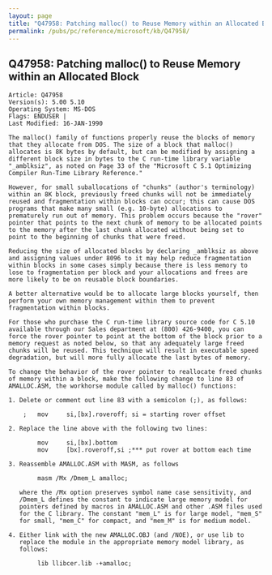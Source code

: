 ```yaml
---
layout: page
title: "Q47958: Patching malloc() to Reuse Memory within an Allocated Block"
permalink: /pubs/pc/reference/microsoft/kb/Q47958/
---
```


## Q47958: Patching malloc() to Reuse Memory within an Allocated Block

	Article: Q47958
	Version(s): 5.00 5.10
	Operating System: MS-DOS
	Flags: ENDUSER |
	Last Modified: 16-JAN-1990
	
	The malloc() family of functions properly reuse the blocks of memory
	that they allocate from DOS. The size of a block that malloc()
	allocates is 8K bytes by default, but can be modified by assigning a
	different block size in bytes to the C run-time library variable
	"_amblksiz", as noted on Page 33 of the "Microsoft C 5.1 Optimizing
	Compiler Run-Time Library Reference."
	
	However, for small suballocations of "chunks" (author's terminology)
	within an 8K block, previously freed chunks will not be immediately
	reused and fragmentation within blocks can occur; this can cause DOS
	programs that make many small (e.g. 10-byte) allocations to
	prematurely run out of memory. This problem occurs because the "rover"
	pointer that points to the next chunk of memory to be allocated points
	to the memory after the last chunk allocated without being set to
	point to the beginning of chunks that were freed.
	
	Reducing the size of allocated blocks by declaring _amblksiz as above
	and assigning values under 8096 to it may help reduce fragmentation
	within blocks in some cases simply because there is less memory to
	lose to fragmentation per block and your allocations and frees are
	more likely to be on reusable block boundaries.
	
	A better alternative would be to allocate large blocks yourself, then
	perform your own memory management within them to prevent
	fragmentation within blocks.
	
	For those who purchase the C run-time library source code for C 5.10
	available through our Sales department at (800) 426-9400, you can
	force the rover pointer to point at the bottom of the block prior to a
	memory request as noted below, so that any adequately large freed
	chunks will be reused. This technique will result in executable speed
	degradation, but will more fully allocate the last bytes of memory.
	
	To change the behavior of the rover pointer to reallocate freed chunks
	of memory within a block, make the following change to line 83 of
	AMALLOC.ASM, the workhorse module called by malloc() functions:
	
	1. Delete or comment out line 83 with a semicolon (;), as follows:
	
	    ;   mov     si,[bx].roveroff; si = starting rover offset
	
	2. Replace the line above with the following two lines:
	
	        mov     si,[bx].bottom
	        mov     [bx].roveroff,si ;*** put rover at bottom each time
	
	3. Reassemble AMALLOC.ASM with MASM, as follows
	
	        masm /Mx /Dmem_L amalloc;
	
	   where the /Mx option preserves symbol name case sensitivity, and
	   /Dmem_L defines the constant to indicate large memory model for
	   pointers defined by macros in AMALLOC.ASM and other .ASM files used
	   for the C library. The constant "mem_L" is for large model, "mem_S"
	   for small, "mem_C" for compact, and "mem_M" is for medium model.
	
	4. Either link with the new AMALLOC.OBJ (and /NOE), or use lib to
	   replace the module in the appropriate memory model library, as
	   follows:
	
	        lib llibcer.lib -+amalloc;
